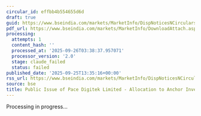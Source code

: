 ```yaml
---
circular_id: effbb4b554655d6d
draft: true
guid: https://www.bseindia.com/markets/MarketInfo/DispNoticesNCirculars.aspx?Noticeid={1AEF081E-9169-46BC-B946-CCE0F4C21859}&noticeno=20250925-53&dt=09/25/2025&icount=53&totcount=65&flag=0
pdf_url: https://www.bseindia.com/markets/MarketInfo/DownloadAttach.aspx?id=20250925-53&attachedId=59d71791-c0f9-430f-ae0c-e9a828d035ba
processing:
  attempts: 1
  content_hash: ''
  processed_at: '2025-09-26T03:38:37.957071'
  processor_version: '2.0'
  stage: claude_failed
  status: failed
published_date: '2025-09-25T13:35:16+00:00'
rss_url: https://www.bseindia.com/markets/MarketInfo/DispNoticesNCirculars.aspx?Noticeid={1AEF081E-9169-46BC-B946-CCE0F4C21859}&noticeno=20250925-53&dt=09/25/2025&icount=53&totcount=65&flag=0
source: bse
title: Public Issue of Pace Digitek Limited - Allocation to Anchor Investors
---
```


Processing in progress...